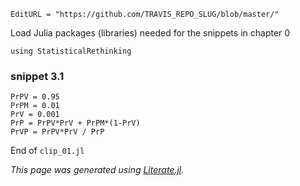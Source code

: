 ```@meta
EditURL = "https://github.com/TRAVIS_REPO_SLUG/blob/master/"
```

Load Julia packages (libraries) needed  for the snippets in chapter 0

```@example clip-01
using StatisticalRethinking
```

### snippet 3.1

```@example clip-01
PrPV = 0.95
PrPM = 0.01
PrV = 0.001
PrP = PrPV*PrV + PrPM*(1-PrV)
PrVP = PrPV*PrV / PrP
```

End of `clip_01.jl`

*This page was generated using [Literate.jl](https://github.com/fredrikekre/Literate.jl).*

